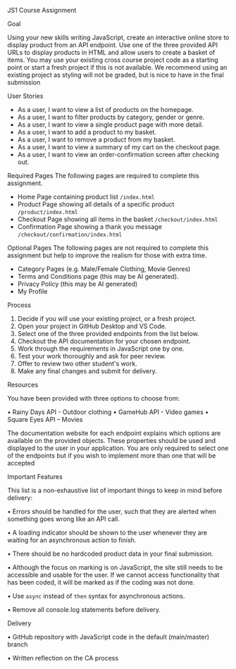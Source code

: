 JS1 Course Assignment 

Goal

Using your new skills writing JavaScript, create an interactive online store to display 
product from an API endpoint. Use one of the three provided API URLs to display 
products in HTML and allow users to create a basket of items. 
You may use your existing cross course project code as a starting point or start a 
fresh project if this is not available. We recommend using an existing project as 
styling will not be graded, but is nice to have in the final submission 

User Stories 
- As a user, I want to view a list of products on the homepage.
- As a user, I want to filter products by category, gender or genre.
- As a user, I want to view a single product page with more detail.
- As a user, I want to add a product to my basket.
- As a user, I want to remove a product from my basket.
- As a user, I want to view a summary of my cart on the checkout page.
- As a user, I want to view an order-confirmation screen after checking out.

Required Pages 
The following pages are required to complete this assignment. 
- Home Page containing product list `/index.html`
- Product Page showing all details of a specific product `/product/index.html`
- Checkout Page showing all items in the basket `/checkout/index.html`
- Confirmation Page showing a thank you message `/checkout/confirmation/index.html`

Optional Pages 
The following pages are not required to complete this assignment but help to 
improve the realism for those with extra time. 
- Category Pages (e.g. Male/Female Clothing, Movie Genres)
- Terms and Conditions page (this may be AI generated).
- Privacy Policy (this may be AI generated)
- My Profile

Process 
1. Decide if you will use your existing project, or a fresh project. 
2. Open your project in GitHub Desktop and VS Code. 
3. Select one of the three provided endpoints from the list below. 
4. Checkout the API documentation for your chosen endpoint. 
5. Work through the requirements in JavaScript one by one. 
6. Test your work thoroughly and ask for peer review. 
7. Offer to review two other student's work. 
8. Make any final changes and submit for delivery.

Resources 

You have been provided with three options to choose from: 

• Rainy Days API - Outdoor clothing 
• GameHub API - Video games 
• Square Eyes API – Movies 

The documentation website for each endpoint explains which options are available 
on the provided objects. These properties should be used and displayed to the user 
in your application. You are only required to select one of the endpoints but if you 
wish to implement more than one that will be accepted 

Important Features 

This list is a non-exhaustive list of important things to keep in mind before delivery: 

• Errors should be handled for the user, such that they are alerted when something 
goes wrong like an API call. 

• A loading indicator should be shown to the user whenever they are waiting for an 
asynchronous action to finish. 

• There should be no hardcoded product data in your final submission. 

• Although the focus on marking is on JavaScript, the site still needs to be accessible 
and usable for the user. If we cannot access functionality that has been coded, it will 
be marked as if the coding was not done. 

• Use `async` instead of `then` syntax for asynchronous actions. 

• Remove all console.log statements before delivery. 

Delivery 

• GitHub repository with JavaScript code in the default (main/master) branch 

• Written reflection on the CA process
